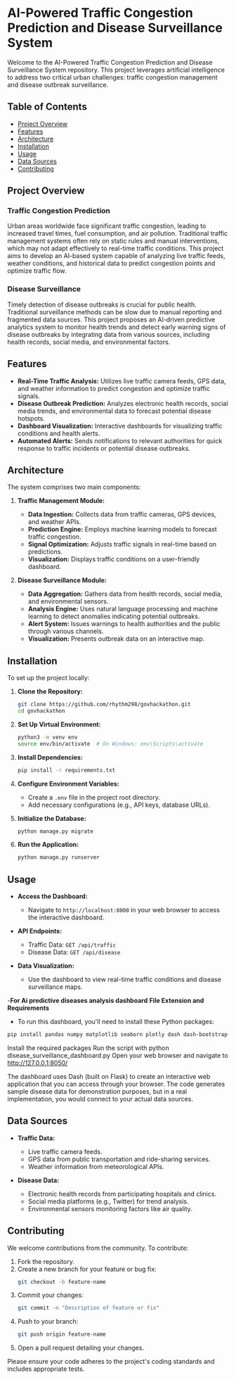 # AI-Powered Traffic Congestion Prediction and Disease Surveillance System

Welcome to the AI-Powered Traffic Congestion Prediction and Disease Surveillance System repository. This project leverages artificial intelligence to address two critical urban challenges: traffic congestion management and disease outbreak surveillance.

## Table of Contents

- [Project Overview](#project-overview)
- [Features](#features)
- [Architecture](#architecture)
- [Installation](#installation)
- [Usage](#usage)
- [Data Sources](#data-sources)
- [Contributing](#contributing)


## Project Overview

### Traffic Congestion Prediction

Urban areas worldwide face significant traffic congestion, leading to increased travel times, fuel consumption, and air pollution. Traditional traffic management systems often rely on static rules and manual interventions, which may not adapt effectively to real-time traffic conditions. This project aims to develop an AI-based system capable of analyzing live traffic feeds, weather conditions, and historical data to predict congestion points and optimize traffic flow.

### Disease Surveillance

Timely detection of disease outbreaks is crucial for public health. Traditional surveillance methods can be slow due to manual reporting and fragmented data sources. This project proposes an AI-driven predictive analytics system to monitor health trends and detect early warning signs of disease outbreaks by integrating data from various sources, including health records, social media, and environmental factors.

## Features

- **Real-Time Traffic Analysis:** Utilizes live traffic camera feeds, GPS data, and weather information to predict congestion and optimize traffic signals.
- **Disease Outbreak Prediction:** Analyzes electronic health records, social media trends, and environmental data to forecast potential disease hotspots.
- **Dashboard Visualization:** Interactive dashboards for visualizing traffic conditions and health alerts.
- **Automated Alerts:** Sends notifications to relevant authorities for quick response to traffic incidents or potential disease outbreaks.

## Architecture

The system comprises two main components:

1. **Traffic Management Module:**
   - **Data Ingestion:** Collects data from traffic cameras, GPS devices, and weather APIs.
   - **Prediction Engine:** Employs machine learning models to forecast traffic congestion.
   - **Signal Optimization:** Adjusts traffic signals in real-time based on predictions.
   - **Visualization:** Displays traffic conditions on a user-friendly dashboard.

2. **Disease Surveillance Module:**
   - **Data Aggregation:** Gathers data from health records, social media, and environmental sensors.
   - **Analysis Engine:** Uses natural language processing and machine learning to detect anomalies indicating potential outbreaks.
   - **Alert System:** Issues warnings to health authorities and the public through various channels.
   - **Visualization:** Presents outbreak data on an interactive map.

## Installation

To set up the project locally:

1. **Clone the Repository:**
   ```bash
   git clone https://github.com/rhythm298/govhackathon.git
   cd govhackathon
   ```

2. **Set Up Virtual Environment:**
   ```bash
   python3 -m venv env
   source env/bin/activate  # On Windows: env\Scripts\activate
   ```

3. **Install Dependencies:**
   ```bash
   pip install -r requirements.txt
   ```

4. **Configure Environment Variables:**
   - Create a `.env` file in the project root directory.
   - Add necessary configurations (e.g., API keys, database URLs).

5. **Initialize the Database:**
   ```bash
   python manage.py migrate
   ```

6. **Run the Application:**
   ```bash
   python manage.py runserver
   ```

## Usage

- **Access the Dashboard:**
  - Navigate to `http://localhost:8000` in your web browser to access the interactive dashboard.

- **API Endpoints:**
  - Traffic Data: `GET /api/traffic`
  - Disease Data: `GET /api/disease`

- **Data Visualization:**
  - Use the dashboard to view real-time traffic conditions and disease surveillance maps.

-**For Ai predictive diseases analysis dashboard**
 **File Extension and Requirements**
- To run this dashboard, you'll need to install these Python packages:
 ```bash 
pip install pandas numpy matplotlib seaborn plotly dash dash-bootstrap-components scikit-learn scipy
 ```
Install the required packages
Run the script with python disease_surveillance_dashboard.py
Open your web browser and navigate to http://127.0.0.1:8050/

The dashboard uses Dash (built on Flask) to create an interactive web application that you can access through your browser. The code generates sample disease data for demonstration purposes, but in a real implementation, you would connect to your actual data sources.

## Data Sources

- **Traffic Data:**
  - Live traffic camera feeds.
  - GPS data from public transportation and ride-sharing services.
  - Weather information from meteorological APIs.

- **Disease Data:**
  - Electronic health records from participating hospitals and clinics.
  - Social media platforms (e.g., Twitter) for trend analysis.
  - Environmental sensors monitoring factors like air quality.

## Contributing

We welcome contributions from the community. To contribute:

1. Fork the repository.
2. Create a new branch for your feature or bug fix:
   ```bash
   git checkout -b feature-name
   ```
3. Commit your changes:
   ```bash
   git commit -m "Description of feature or fix"
   ```
4. Push to your branch:
   ```bash
   git push origin feature-name
   ```
5. Open a pull request detailing your changes.

Please ensure your code adheres to the project's coding standards and includes appropriate tests.



